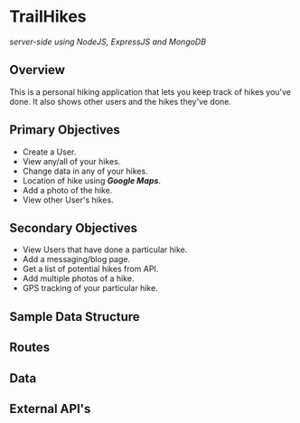 # **TrailHikes**

_server-side using NodeJS, ExpressJS and MongoDB_

## Overview

This is a personal hiking application that lets you keep track of hikes you've done. It also shows other users and the hikes they've done.

## Primary Objectives

- Create a User.
- View any/all of your hikes.
- Change data in any of your hikes.
- Location of hike using **_Google Maps_**.
- Add a photo of the hike.
- View other User's hikes.

## Secondary Objectives

- View Users that have done a particular hike.
- Add a messaging/blog page.
- Get a list of potential hikes from API.
- Add multiple photos of a hike.
- GPS tracking of your particular hike.

## Sample Data Structure

## Routes

## Data

## External API's
